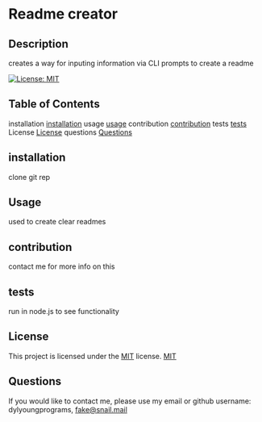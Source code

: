 # Readme creator   

## Description

creates a way for inputing information via CLI prompts to create a readme

[![License: MIT](https://img.shields.io/badge/License-MIT-yellow.svg)](https://opensource.org/licenses/MIT)

## Table of Contents
installation [installation](#installation)
usage [usage](#usage)
contribution [contribution](#contribution)
tests [tests](#tests) 
License [License](#License)
questions [Questions](#Questions)


## installation

clone git rep

## Usage

used to create clear readmes

## contribution

contact me for more info on this

## tests

run in node.js to see functionality 

## License

This project is licensed under the [MIT](https://opensource.org/licenses/MIT) license.
[MIT](https://opensource.org/licenses/MIT)

## Questions

If you would like to contact me, please use my email or github username: dylyoungprograms, fake@snail.mail
